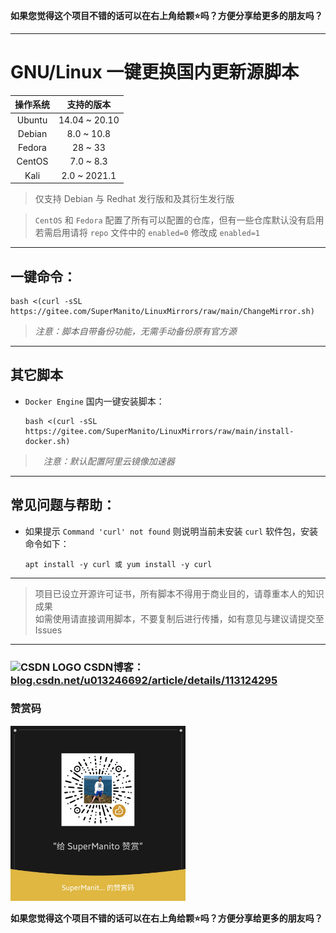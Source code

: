 __如果您觉得这个项目不错的话可以在右上角给颗⭐吗？方便分享给更多的朋友吗？__

***

# GNU/Linux 一键更换国内更新源脚本
| 操作系统  |   支持的版本   |
| :------: | :-----------: |
| Ubuntu   | 14.04 ~ 20.10 |
| Debian   | 8.0 ~ 10.8    |
| Fedora   | 28 ~ 33       |
| CentOS   | 7.0 ~ 8.3     |
| Kali     | 2.0 ~ 2021.1  |
> 仅支持 Debian 与 Redhat 发行版和及其衍生发行版

> `CentOS` 和 `Fedora` 配置了所有可以配置的仓库，但有一些仓库默认没有启用\
> 若需启用请将 `repo` 文件中的 `enabled=0` 修改成 `enabled=1` 

***

## 一键命令：
    bash <(curl -sSL https://gitee.com/SuperManito/LinuxMirrors/raw/main/ChangeMirror.sh)
> _注意：脚本自带备份功能，无需手动备份原有官方源_

***

## 其它脚本
- `Docker Engine` 国内一键安装脚本：

      bash <(curl -sSL https://gitee.com/SuperManito/LinuxMirrors/raw/main/install-docker.sh)
> _ㅤ注意：默认配置阿里云镜像加速器_

***

## 常见问题与帮助：
- 如果提示 `Command 'curl' not found` 则说明当前未安装 `curl` 软件包，安装命令如下：

      apt install -y curl 或 yum install -y curl

***

> 项目已设立开源许可证书，所有脚本不得用于商业目的，请尊重本人的知识成果\
> 如需使用请直接调用脚本，不要复制后进行传播，如有意见与建议请提交至 Issues

***

### <img src="https://g.csdnimg.cn/static/logo/favicon32.ico" width="16" height="16" alt="CSDN LOGO"/> CSDN博客：[blog.csdn.net/u013246692/article/details/113124295](https://blog.csdn.net/u013246692/article/details/113124295)

### 赞赏码
<img src="./icon/thank.jpg" width="280" height="280" alt="微信赞赏码"/><br/>

__如果您觉得这个项目不错的话可以在右上角给颗⭐吗？方便分享给更多的朋友吗？__
